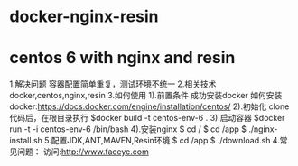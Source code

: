 
# docker-nginx-resin
centos 6 with nginx and resin
==============
1.解决问题
  容器配置简单重复，测试环境不统一
2.相关技术
  docker,centos,nginx,resin
3.如何使用
  1).前置条件
     成功安装docker
     如何安装docker:https://docs.docker.com/engine/installation/centos/
  2).初始化
    clone代码后，在根目录执行
    $docker build -t centos-env-6 .
  3).启动容器
    $docker run -t -i centos-env-6 /bin/bash
  4).安装nginx
    $ cd /
    $ cd /app
    $ ./nginx-install.sh
  5.配置JDK,ANT,MAVEN,Resin环境
    $ cd /app
    $ ./download.sh
4.常见问题：
  访问:http://www.faceye.com
